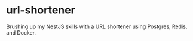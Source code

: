 # url-shortener
Brushing up my NestJS skills with a URL shortener using Postgres, Redis, and Docker.
